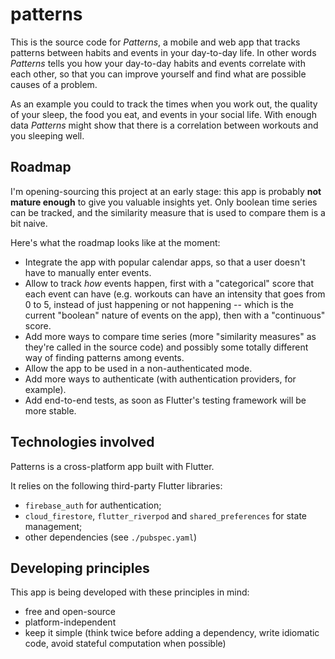 # patterns



This is the source code for _Patterns_, a mobile and web app that tracks
patterns between habits and events in your day-to-day life. In other words
_Patterns_ tells you how your day-to-day habits and events correlate with
each other, so that you can improve yourself and find what are possible causes
of a problem.

As an example you could to track the times when you work out, the quality
of your sleep, the food you eat, and events in your social life. With enough
data _Patterns_ might show that there is a correlation between workouts and you
sleeping well.



## Roadmap

I'm opening-sourcing this project at an early stage: this app is probably **not
mature enough** to give you valuable insights yet. Only boolean time series can
be tracked, and the similarity measure that is used to compare them is a bit
naive.

Here's what the roadmap looks like at the moment:

* Integrate the app with popular calendar apps, so that a user doesn't have to
  manually enter events.
* Allow to track _how_ events happen, first with a "categorical" score that
  each event can have (e.g. workouts can have an intensity that goes from 0 to
  5, instead of just happening or not happening -- which is the current
  "boolean" nature of events on the app), then with a "continuous" score.
* Add more ways to compare time series (more "similarity measures" as they're
  called in the source code) and possibly some totally different way of finding
  patterns among events.
* Allow the app to be used in a non-authenticated mode.
* Add more ways to authenticate (with authentication providers, for example).
* Add end-to-end tests, as soon as Flutter's testing framework will be more
  stable.



## Technologies involved

Patterns is a cross-platform app built with Flutter.

It relies on the following third-party Flutter libraries:

* `firebase_auth` for authentication;
* `cloud_firestore`, `flutter_riverpod` and `shared_preferences` for state
  management;
* other dependencies (see `./pubspec.yaml`)



## Developing principles

This app is being developed with these principles in mind:

* free and open-source
* platform-independent
* keep it simple (think twice before adding a dependency, write idiomatic code,
  avoid stateful computation when possible)
